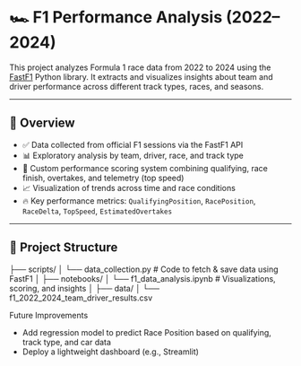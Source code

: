 # 🏎️ F1 Performance Analysis (2022–2024)

This project analyzes Formula 1 race data from 2022 to 2024 using the [FastF1](https://theoehrly.github.io/Fast-F1/) Python library. It extracts and visualizes insights about team and driver performance across different track types, races, and seasons.

---

## 📌 Overview

- ✅ Data collected from official F1 sessions via the FastF1 API
- 📊 Exploratory analysis by team, driver, race, and track type
- 🧮 Custom performance scoring system combining qualifying, race finish, overtakes, and telemetry (top speed)
- 📈 Visualization of trends across time and race conditions
- 🔥 Key performance metrics: `QualifyingPosition`, `RacePosition`, `RaceDelta`, `TopSpeed`, `EstimatedOvertakes`

---

## 📁 Project Structure

├── scripts/
│ └── data_collection.py # Code to fetch & save data using FastF1
│
├── notebooks/
│ └── f1_data_analysis.ipynb # Visualizations, scoring, and insights
│
├── data/
│ └── f1_2022_2024_team_driver_results.csv


Future Improvements
- Add regression model to predict Race Position based on qualifying, track type, and car data
- Deploy a lightweight dashboard (e.g., Streamlit)
